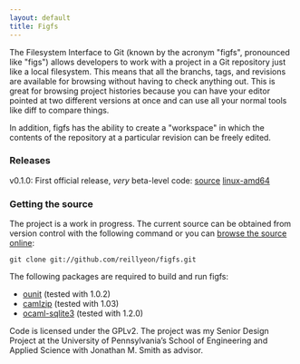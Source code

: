 ```yaml
---
layout: default
title: Figfs
---
```


The Filesystem Interface to Git (known by the acronym "figfs",
pronounced like "figs") allows developers to work with a project in a
Git repository just like a local filesystem. This means that all the
branchs, tags, and revisions are available for browsing without having
to check anything out. This is great for browsing project histories
because you can have your editor pointed at two different versions at
once and can use all your normal tools like diff to compare things.

In addition, figfs has the ability to create a "workspace" in which
the contents of the repository at a particular revision can be freely
edited.

### Releases

v0.1.0: First official release, <i>very</i> beta-level code:
[source](figfs-0.1.0.tar.bz2)
[linux-amd64](figfs-0.1.0-linux-amd64.tar.bz2)

### Getting the source

The project is a work in progress. The current source can be obtained
from version control with the following command or you can [browse the
source online](http://github.com/reillyeon/figfs):

    git clone git://github.com/reillyeon/figfs.git

The following packages are required to build and run figfs:

* [ounit](http://www.xs4all.nl/~mmzeeman/ocaml/) (tested with 1.0.2)
* [camlzip](http://cristal.inria.fr/~xleroy/software.html#camlzip) (tested with 1.03)
* [ocaml-sqlite3](http://www.ocaml.info/home/ocaml_sources.html#toc13) (tested with 1.2.0)

Code is licensed under the GPLv2. The project was my Senior Design
Project at the University of Pennsylvania’s School of Engineering and
Applied Science with Jonathan M. Smith as advisor.
